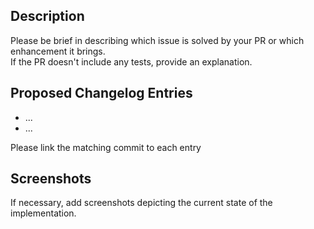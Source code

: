 ## **Description**

Please be brief in describing which issue is solved by your PR or which enhancement it brings.  
If the PR doesn't include any tests, provide an explanation.  

## **Proposed Changelog Entries**

* ...  
* ...

Please link the matching commit to each entry


## **Screenshots**

If necessary, add screenshots depicting the current state of the implementation.
